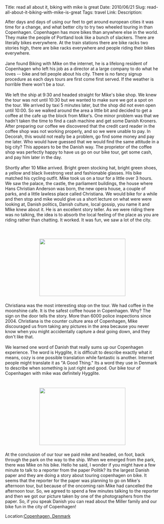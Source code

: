 Title: read all about it, biking with mike is great
Date: 2010/06/21
Slug: read-all-about-it-biking-with-mike-is-great
Tags: travel
Link: 
Description: 


After days and days of using our feet to get around european cities it was time for a change, and what better city to try two wheeled touring in than Copenhagen.  Copenhagen has more bikes than anywhere else in the world.  They make the people of Portland look like a bunch of slackers.  There are literally bikes everywhere.  At the train stations there are bike racks two stories high, there are bike racks everywhere and people riding their bikes everywhere.  <br /><br />Jane found Biking with Mike on the internet, he is a lifelong resident of Copenhagen who left his job as a director at a large company to do what he loves -- bike and tell people about his city.  There is no fancy signup procedure as each days tours are first come first served.  If the weather is horrible there won't be a tour.  <br /><br />We left the ship at 9:30 and headed straight for Mike's bike shop.  We knew the tour was not until 10:30 but we wanted to make sure we got a spot on the tour.  We arrived by taxi 5 minutes later, but the shop did not even open until 10:00.  So we walked around the area a little bit and decided to get a coffee at the cafe up the block from Mike's.  One minor problem was that we hadn't taken the time to find a cash machine and get some Danish Kroners.  After preparing our coffee we discovered that the credit card reader in the coffee shop was not working properly, and so we were unable to pay.  In Decorah, this would not really be a problem, go find some money and pay me later.  Who would have guessed that we would find the same attitude in a big city?  This appears to be the Danish way.  The proprietor of the coffee shop was perfectly happy to have us go on our bike tour, get some cash, and pay him later in the day.<br /><br />Shortly after 10 Mike arrived.  Bright green stocking hat, bright green shoes, a yellow and black livestrong vest and fashionable glasses.  His bike matched his cycling outfit.  Mike took us on a tour for a little over 3 hours.  We saw the palace, the castle, the parliament buildings, the house where Hans Christian Anderson was born, the new opera house, a couple of parks, and a little lawless place called Christiana.  We would bike for a while and then stop and mike would give us a short lecture on what were were looking at, Danish politics, Danish culture, local gossip, you name it and MIke knew about it.  He is an excellent story teller.  As we were riding there was no talking, the idea is to absorb the local feeling of the place as you are riding rather than chatting.  It worked.  It was fun, we saw a lot of the city.<br /><br /><br /><center><a href='http://blogpress.w18.net/photos/10/06/21/439.jpg'><img src='http://blogpress.w18.net/photos/10/06/21/s_439.jpg' border='0' width='281' height='187' style='margin:5px'></a></center><br />Christiana was the most interesting stop on the tour.  We had coffee in the moonshine cafe.  It is the safest coffee house in Copenhagen. Why?  The sign on the door tells the story.  More than 6000 police inspections since 2004.  Christiana is the counter culture area of Copenhagen, Mike discouraged us from taking any pictures in the area because you never know when you might accidentally capture a deal going down, and they don't like that.<br /><br />We learned one word of Danish that really sums up our Copenhagen experience.  The word is Hygglite, it is difficult to describe exactly what it means, cozy is one possible translation while fantastic is another.  Internet people might translate it as "A Good Thing."  Its a word they use in Denmark to describe when something is just right and good.  Our bike tour of Copenhagen with mike was definitely Hygglite.<br /><br /><br /><center><a href='http://blogpress.w18.net/photos/10/06/21/440.jpg'><img src='http://blogpress.w18.net/photos/10/06/21/s_440.jpg' border='0' width='281' height='187' style='margin:5px'></a></center><br />At the conclusion of our tour we paid mike and headed, on foot, back through the park on the way to the ship.  When we emerged from the park, there was Mike on his bike.  Hello he said, I wonder if you might have a few minute to talk to a reporter from the paper Politik?  Its the largest Danish paper and they are doing a story about touring copenhagen on bike.  It seems that the reporter for the paper was planning to go on Mike's afternoon tour, but because of the oncoming rain Mike had cancelled the afternoon tour.  So, we agreed to spend a few minutes talking to the reporter and then we got our picture taken by one of the photographers from the paper.  So, if you speak Danish you can read about the Miller family and our bike fun in the city of Copenhagen!<br /><p class='blogpress_location'>Location:<a href='http://maps.google.com/maps?q=Copenhagen,%20Denmark&z=10'>Copenhagen, Denmark</a></p><div class="blogger-post-footer"><img width='1' height='1' src='https://blogger.googleusercontent.com/tracker/2759017781463016019-2200921901605184937?l=blog.bonelakesoftware.com' alt='' /></div>

